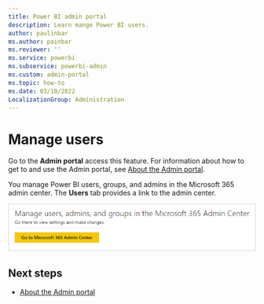 ```yaml
---
title: Power BI admin portal
description: Learn mange Power BI users.
author: paulinbar
ms.author: painbar
ms.reviewer: ''
ms.service: powerbi
ms.subservice: powerbi-admin
ms.custom: admin-portal
ms.topic: how-to
ms.date: 03/10/2022
LocalizationGroup: Administration
---
```


# Manage users

Go to the **Admin portal** access this feature. For information about how to get to and use the Admin portal, see [About the Admin portal](service-admin-portal.md).

You manage Power BI users, groups, and admins in the Microsoft 365 admin center. The **Users** tab provides a link to the admin center.

![Go to Microsoft 365 admin center](media/service-admin-portal-users/powerbi-admin-manage-users.png)

## Next steps

* [About the Admin portal](service-admin-portal.md)